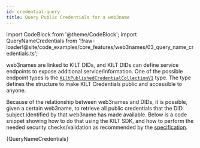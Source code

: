 ```yaml
---
id: credential-query
title: Query Public Credentials for a web3name
---
```


import CodeBlock from '@theme/CodeBlock';
import QueryNameCredentials from '!!raw-loader!@site/code_examples/core_features/web3names/03_query_name_credentials.ts';

web3names are linked to KILT DIDs, and KILT DIDs can define service endpoints to expose additional service/information.
One of the possible endpoint types is the [`KiltPublishedCredentialCollectionV1`][kilt-published-credential-collection-v1-type] type.
The type defines the structure to make KILT Credentials public and accessible to anyone.

Because of the relationship between web3names and DIDs, it is possible, given a certain web3name, to retrieve all public credentials that the DID subject identified by that web3name has made available.
Below is a code snippet showing how to do that using the KILT SDK, and how to perform the needed security checks/validation as recommended by the [specification][kilt-published-credential-collection-v1-type].

<CodeBlock className="language-ts">
  {QueryNameCredentials}
</CodeBlock>

[kilt-published-credential-collection-v1-type]: https://github.com/KILTprotocol/spec-KiltPublishedCredentialCollectionV1/blob/main/README.md